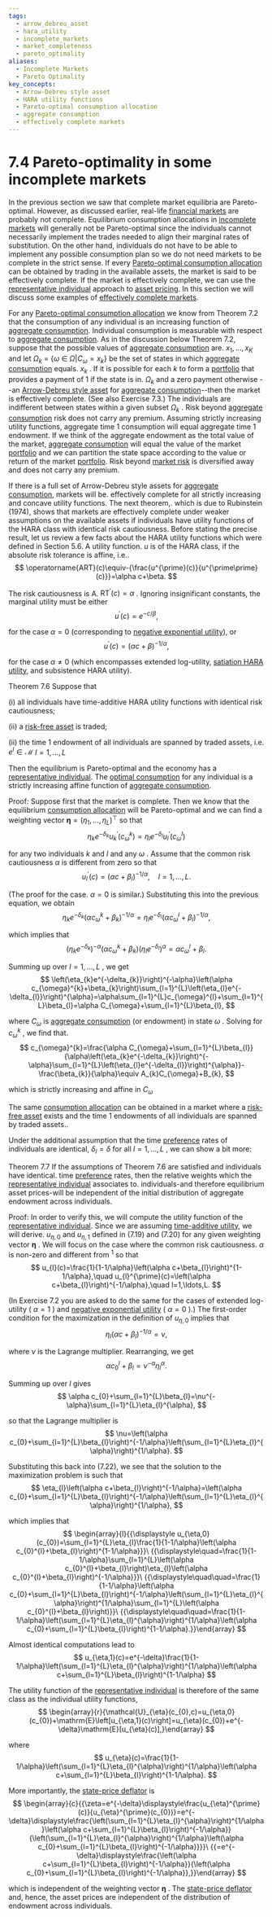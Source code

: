 ```yaml
---
tags:
  - arrow_debreu_asset
  - hara_utility
  - incomplete_markets
  - market_completeness
  - pareto_optimality
aliases:
  - Incomplete Markets
  - Pareto Optimality
key_concepts:
  - Arrow-Debreu style asset
  - HARA utility functions
  - Pareto-optimal consumption allocation
  - aggregate consumption
  - effectively complete markets
---
```


# 7.4 Pareto-optimality in some incomplete markets  

In the previous section we saw that complete market equilibria are Pareto-optimal. However, as discussed earlier, real-life [financial markets](../../../Financial%20Markets%20and%20Institutions/Financial%20Markets%20and%20Institutions%20Lecture%20Notes.md) are probably not complete. Equilibrium consumption allocations in [incomplete markets](../../../International%20Finance/Lecture%20Notes%20on%20International%20Finance.md) will generally not be Pareto-optimal since the individuals cannot necessarily implement the trades needed to align their marginal rates of substitution. On the other hand, individuals do not have to be able to implement any possible consumption plan so we do not need markets to be complete in the strict sense. If every [Pareto-optimal consumption allocation](.md) can be obtained by trading in the available assets, the market is said to be effectively complete. If the market is effectively complete, we can use the [representative individual](../Chapter%208%20-%20Consumption-Based%20Asset%20Pricing/The%20Simple%20Multi-Period%20Ccapm.md) approach to [asset pricing](../../../Fixed%20Income%20Asset%20Pricing/Fixed%20Income%20Asset%20Pricing.md). In this section we will discuss some examples of [effectively complete markets](.md).  

For any [Pareto-optimal consumption allocation](.md) we know from Theorem 7.2 that the consumption of any individual is an increasing function of [aggregate consumption](.md). Individual consumption is measurable with respect to [aggregate consumption](.md). As in the discussion below Theorem 7.2, suppose that the possible values of [aggregate consumption](.md) are. $x_{1},\ldots,x_{K}$ and let $\Omega_{k}~=~\{\omega~\in$ $\Omega|C_{\omega}=x_{k}\}$ be the set of states in which [aggregate consumption](.md) equals. $x_{k}$ . If it is possible for each $k$ to form a [portfolio](../../../Advanced%20Investments/An%20Asset%20Allocation%20Primer.md) that provides a payment of 1 if the state is in. $\Omega_{k}$ and a zero payment otherwise --an [Arrow-Debreu style asset](.md) for [aggregate consumption](.md)--then the market is effectively complete. (See also Exercise 7.3.) The individuals are indifferent between states within a given subset $\Omega_{k}$ . Risk beyond [aggregate consumption](.md) risk does not carry any premium. Assuming strictly increasing utility functions, aggregate time 1 consumption will equal aggregate time 1 endowment. If we think of the aggregate endowment as the total value of the market, [aggregate consumption](.md) will equal the value of the market [portfolio](../../../Advanced%20Investments/An%20Asset%20Allocation%20Primer.md) and we can partition the state space according to the value or return of the market [portfolio](../../../Advanced%20Investments/An%20Asset%20Allocation%20Primer.md). Risk beyond [market risk](../../../Financial%20Engineering/Derivatives/Part%20I%20-%20Forwards%20and%20Futures/Chapter%205%20-%20Index%20Futures.md) is diversified away and does not carry any premium.  

If there is a full set of Arrow-Debreu style assets for [aggregate consumption](.md), markets will be. effectively complete for all strictly increasing and concave utility functions. The next theorem,. which is due to Rubinstein (1974), shows that markets are effectively complete under weaker assumptions on the available assets if individuals have utility functions of the HARA class with identical risk cautiousness. Before stating the precise result, let us review a few facts about the HARA utility functions which were defined in Section 5.6. A utility function. $u$ is of the HARA class, if the absolute risk tolerance is affine, i.e..  
$$
\operatorname{ART}(c)\equiv-{\frac{u^{\prime}(c)}{u^{\prime\prime}(c)}}=\alpha c+\beta.
$$  

The risk cautiousness is A. $\mathrm{RT}^{\prime}(c)=\alpha$ . Ignoring insignificant constants, the marginal utility must be either  
$$
u^{\prime}(c)=e^{-c/\beta},
$$  

for the case $\alpha=0$ (corresponding to [negative exponential utility](../Chapter%205%20-%20Modeling%20the%20Preferences%20of%20Individuals/Utility%20Functions%20in%20Models%20and%20in%20Reality.md)), or  
$$
u^{\prime}(c)=\left(\alpha c+\beta\right)^{-1/\alpha},
$$  

for the case $\alpha\neq0$ (which encompasses extended log-utility, [satiation HARA utility](../Chapter%205%20-%20Modeling%20the%20Preferences%20of%20Individuals/Utility%20Functions%20in%20Models%20and%20in%20Reality.md), and subsistence HARA utility).  

Theorem 7.6 Suppose that  

(i) all individuals have time-additive HARA utility functions with identical risk cautiousness;  

(ii) a [risk-free asset](../../../Financial%20Engineering/2.%20Forwards,%20Swaps,%20Futures,%20and%20Options.md) is traded;  

(ii) the time 1 endowment of all individuals are spanned by traded assets, i.e. $e^{l}\in\mathcal{M}$ $l=1,\ldots,L$  

Then the equilibrium is Pareto-optimal and the economy has a [representative individual](../Chapter%208%20-%20Consumption-Based%20Asset%20Pricing/The%20Simple%20Multi-Period%20Ccapm.md). The [optimal consumption](../Chapter%206%20-%20Individual%20optimality/Dynamic%20Programming.md) for any individual is a strictly increasing affine function of [aggregate consumption](.md).  

Proof: Suppose first that the market is complete. Then we know that the equilibrium [consumption allocation](Pareto-Optimality%20in%20Complete%20Markets.md) will be Pareto-optimal and we can find a weighting vector $\pmb{\eta}=(\eta_{1},\dots,\eta_{L})^{\top}$ so that  
$$
\eta_{k}e^{-\delta_{k}}u_{k}^{\prime}(c_{\omega}^{k})=\eta_{l}e^{-\delta_{l}}u_{l}^{\prime}(c_{\omega}^{l})
$$  

for any two individuals $k$ and $\textit{l}$ and any $\omega$ . Assume that the common risk cautiousness $\alpha$ is different from zero so that  
$$
u_{l}^{\prime}(c)=(\alpha c+\beta_{l})^{-1/\alpha},\quad l=1,\ldots,L.
$$  

(The proof for the case. $\alpha=0$ is similar.) Substituting this into the previous equation, we obtain  
$$
\eta_{k}e^{-\delta_{k}}\left(\alpha c_{\omega}^{k}+\beta_{k}\right)^{-1/\alpha}=\eta_{l}e^{-\delta_{l}}\left(\alpha c_{\omega}^{l}+\beta_{l}\right)^{-1/\alpha},
$$  

which implies that  
$$
\left(\eta_{k}e^{-\delta_{k}}\right)^{-\alpha}\left(\alpha c_{\omega}^{k}+\beta_{k}\right)\left(\eta_{l}e^{-\delta_{l}}\right)^{\alpha}=\alpha c_{\omega}^{l}+\beta_{l}.
$$  

Summing up over $l=1,\ldots,L$ , we get  
$$
\left(\eta_{k}e^{-\delta_{k}}\right)^{-\alpha}\left(\alpha c_{\omega}^{k}+\beta_{k}\right)\sum_{l=1}^{L}\left(\eta_{l}e^{-\delta_{l}}\right)^{\alpha}=\alpha\sum_{l=1}^{L}c_{\omega}^{l}+\sum_{l=1}^{L}\beta_{l}=\alpha C_{\omega}+\sum_{l=1}^{L}\beta_{l},
$$  

where $C_{\omega}$ is [aggregate consumption](.md) (or endowment) in state $\omega$ . Solving for $c_{\omega}^{k}$ , we find that.  
$$
c_{\omega}^{k}=\frac{\alpha C_{\omega}+\sum_{l=1}^{L}\beta_{l}}{\alpha\left(\eta_{k}e^{-\delta_{k}}\right)^{-\alpha}\sum_{l=1}^{L}\left(\eta_{l}e^{-\delta_{l}}\right)^{\alpha}}-\frac{\beta_{k}}{\alpha}\equiv A_{k}C_{\omega}+B_{k},
$$  

which is strictly increasing and affine in $C_{\omega}$  

The same [consumption allocation](Pareto-Optimality%20in%20Complete%20Markets.md) can be obtained in a market where a [risk-free asset](../../../Financial%20Engineering/2.%20Forwards,%20Swaps,%20Futures,%20and%20Options.md) exists and the time 1 endowments of all individuals are spanned by traded assets..  

Under the additional assumption that the time [preference](../Chapter%205%20-%20Modeling%20the%20Preferences%20of%20Individuals/Utility%20Indices.md) rates of individuals are identical, $\delta_{l}=\delta$ for all $l=1,\ldots,L$ , we can show a bit more:  

Theorem 7.7 If the assumptions of Theorem 7.6 are satisfied and individuals have identical. time [preference](../Chapter%205%20-%20Modeling%20the%20Preferences%20of%20Individuals/Utility%20Indices.md) rates, then the relative weights which the [representative individual](../Chapter%208%20-%20Consumption-Based%20Asset%20Pricing/The%20Simple%20Multi-Period%20Ccapm.md) associates to. individuals-and therefore equilibrium asset prices-will be independent of the initial distribution of aggregate endowment across individuals.  

Proof: In order to verify this, we will compute the utility function of the [representative individual](../Chapter%208%20-%20Consumption-Based%20Asset%20Pricing/The%20Simple%20Multi-Period%20Ccapm.md). Since we are assuming [time-additive utility](../Chapter%208%20-%20Consumption-Based%20Asset%20Pricing/The%20One-Period%20Ccapm.md), we will derive. $u_{\eta,0}$ and $u_{\eta,1}$ defined in (7.19) and (7.20) for any given weighting vector $\pmb{\eta}$ . We will focus on the case where the common risk cautiousness. $\alpha$ is non-zero and different from $^{1}$ so that  
$$
u_{l}(c)=\frac{1}{1-1/\alpha}\left(\alpha c+\beta_{l}\right)^{1-1/\alpha},\quad u_{l}^{\prime}(c)=\left(\alpha c+\beta_{l}\right)^{-1/\alpha},\quad l=1,\ldots,L.
$$  

(In Exercise 7.2 you are asked to do the same for the cases of extended log-utility ( $\alpha=1$ ) and [negative exponential utility](../Chapter%205%20-%20Modeling%20the%20Preferences%20of%20Individuals/Utility%20Functions%20in%20Models%20and%20in%20Reality.md) ( $\alpha=0$ ).) The first-order condition for the maximization in the definition of $u_{\eta,0}$ implies that  
$$
\eta_{l}\left(\alpha c+\beta_{l}\right)^{-1/\alpha}=\nu,
$$  

where $\nu$ is the Lagrange multiplier. Rearranging, we get  
$$
\alpha c_{0}^{l}+\beta_{l}=\nu^{-\alpha}\eta_{l}^{\alpha}.
$$  

Summing up over $\textit{l}$ gives  
$$
\alpha c_{0}+\sum_{l=1}^{L}\beta_{l}=\nu^{-\alpha}\sum_{l=1}^{L}\eta_{l}^{\alpha},
$$  

so that the Lagrange multiplier is  
$$
\nu=\left(\alpha c_{0}+\sum_{l=1}^{L}\beta_{l}\right)^{-1/\alpha}\left(\sum_{l=1}^{L}\eta_{l}^{\alpha}\right)^{1/\alpha}.
$$  

Substituting this back into (7.22), we see that the solution to the maximization problem is such that  
$$
\eta_{l}\left(\alpha c+\beta_{l}\right)^{-1/\alpha}=\left(\alpha c_{0}+\sum_{l=1}^{L}\beta_{l}\right)^{-1/\alpha}\left(\sum_{l=1}^{L}\eta_{l}^{\alpha}\right)^{1/\alpha},
$$  

which implies that  
$$
\begin{array}{l}{{\displaystyle u_{\eta,0}(c_{0})=\sum_{l=1}^{L}\eta_{l}\frac{1}{1-1/\alpha}\left(\alpha c_{0}^{l}+\beta_{l}\right)^{1-1/\alpha}}}\ {{\displaystyle\quad=\frac{1}{1-1/\alpha}\sum_{l=1}^{L}\left(\alpha c_{0}^{l}+\beta_{l}\right)\eta_{l}\left(\alpha c_{0}^{l}+\beta_{l}\right)^{-1/\alpha}}}\ {{\displaystyle\quad\quad=\frac{1}{1-1/\alpha}\left(\alpha c_{0}+\sum_{l=1}^{L}\beta_{l}\right)^{-1/\alpha}\left(\sum_{l=1}^{L}\eta_{l}^{\alpha}\right)^{1/\alpha}\sum_{l=1}^{L}\left(\alpha c_{0}^{l}+\beta_{l}\right)}}\ {{\displaystyle\quad\quad=\frac{1}{1-1/\alpha}\left(\sum_{l=1}^{L}\eta_{l}^{\alpha}\right)^{1/\alpha}\left(\alpha c_{0}+\sum_{l=1}^{L}\beta_{l}\right)^{1-1/\alpha}.}}\end{array}
$$  

Almost identical computations lead to  
$$
u_{\eta,1}(c)=e^{-\delta}\frac{1}{1-1/\alpha}\left(\sum_{l=1}^{L}\eta_{l}^{\alpha}\right)^{1/\alpha}\left(\alpha c+\sum_{l=1}^{L}\beta_{l}\right)^{1-1/\alpha}
$$  

The utility function of the [representative individual](../Chapter%208%20-%20Consumption-Based%20Asset%20Pricing/The%20Simple%20Multi-Period%20Ccapm.md) is therefore of the same class as the individual utility functions,  
$$
\begin{array}{r}{\mathcal{U}_{\eta}(c_{0},c)=u_{\eta,0}(c_{0})+\mathrm{E}\left[u_{\eta,1}(c)\right]=u_{\eta}(c_{0})+e^{-\delta}\mathrm{E}[u_{\eta}(c)],}\end{array}
$$  

where  
$$
u_{\eta}(c)=\frac{1}{1-1/\alpha}\left(\sum_{l=1}^{L}\eta_{l}^{\alpha}\right)^{1/\alpha}\left(\alpha c+\sum_{l=1}^{L}\beta_{l}\right)^{1-1/\alpha}.
$$  

More importantly, the [state-price deflator](Exercises.md) is  
$$
\begin{array}{c}{{\zeta=e^{-\delta}\displaystyle\frac{u_{\eta}^{\prime}(c)}{u_{\eta}^{\prime}(c_{0})}=e^{-\delta}\displaystyle\frac{\left(\sum_{l=1}^{L}\eta_{l}^{\alpha}\right)^{1/\alpha}\left(\alpha c+\sum_{l=1}^{L}\beta_{l}\right)^{-1/\alpha}}{\left(\sum_{l=1}^{L}\eta_{l}^{\alpha}\right)^{1/\alpha}\left(\alpha c_{0}+\sum_{l=1}^{L}\beta_{l}\right)^{-1/\alpha}}}}\ {{=e^{-\delta}\displaystyle\frac{\left(\alpha c+\sum_{l=1}^{L}\beta_{l}\right)^{-1/\alpha}}{\left(\alpha c_{0}+\sum_{l=1}^{L}\beta_{l}\right)^{-1/\alpha}},}}\end{array}
$$  

which is independent of the weighting vector $\pmb{\eta}$ . The [state-price deflator](Exercises.md) and, hence, the asset prices are independent of the distribution of endowment across individuals.  